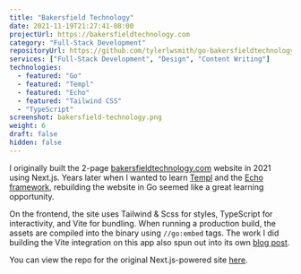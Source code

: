 ```yaml
---
title: "Bakersfield Technology"
date: 2021-11-19T21:27:41-08:00
projectUrl: https://bakersfieldtechnology.com
category: "Full-Stack Development"
repositoryUrl: https://github.com/tylerlwsmith/go-bakersfieldtechnology
services: ["Full-Stack Development", "Design", "Content Writing"]
technologies:
  - featured: "Go"
  - featured: "Templ"
  - featured: "Echo"
  - featured: "Tailwind CSS"
  - "TypeScript"
screenshot: bakersfield-technology.png
weight: 6
draft: false
hidden: false
---
```


I originally built the 2-page [bakersfieldtechnology.com](https://bakersfieldtechnology.com) website in 2021 using Next.js. Years later when I wanted to learn [Templ](https://templ.guide/) and the [Echo framework](https://echo.labstack.com/), rebuilding the website in Go seemed like a great learning opportunity.

On the frontend, the site uses Tailwind & Scss for styles, TypeScript for interactivity, and Vite for bundling. When running a production build, the assets are compiled into the binary using `//go:embed` tags. The work I did building the Vite integration on this app also spun out into its own [blog post](https://dev.to/tylerlwsmith/build-a-vite-5-backend-integration-with-flask-jch).

You can view the repo for the original Next.js-powered site [here](https://github.com/tylerlwsmith/bakersfieldtechnology.com).
